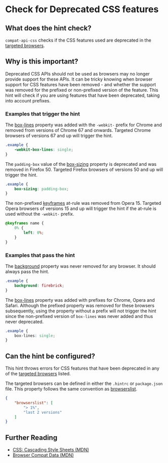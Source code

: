 # Check for Deprecated CSS features

## What does the hint check?

`compat-api-css` checks if the CSS features used are deprecated in the
[targeted browsers][browser-context].

## Why is this important?

Deprecated CSS APIs should not be used as browsers may no longer
provide support for these APIs. It can be tricky knowing when browser
support for CSS features have been removed - and whether the support
was removed for the prefixed or non-prefixed version of the feature.
This hint will check if you are using features that have been deprecated,
taking into account prefixes.

### Examples that **trigger** the hint

The [box-lines][box-lines] property
was added with the `-webkit-` prefix for Chrome and removed from versions of
Chrome 67 and onwards.
Targeted Chrome browsers of versions 67 and up will trigger the hint.

```css
.example {
    -webkit-box-lines: single;
}
```

The `padding-box` value of the [box-sizing][box-sizing]
property is deprecated and was removed in Firefox 50.
Targeted Firefox browsers of versions 50 and up will trigger the hint.

```css
.example {
    box-sizing: padding-box;
}
```

The non-prefixed [keyframes][keyframes]
at-rule was removed from Opera 15. Targeted Opera browsers of versions 15
and up will trigger the hint if the at-rule is used without the `-webkit-`
prefix.

```css
@keyframes name {
    0% {
        left: 0%;
    }
}
```

### Examples that **pass** the hint

The [background][background] property was never
removed for any browser. It should always pass the hint.

```css
.example {
    background: firebrick;
}
```

The [box-lines][box-lines] property
was added with prefixes for Chrome, Opera and Safari. Although
the prefixed property was removed for these browsers subsequently, using
the property without a prefix will not trigger the hint since the non-prefixed
version of `box-lines` was never added and thus never deprecated.

```css
.example {
    box-lines: single;
}
```

## Can the hint be configured?

This hint throws errors for CSS features that have been deprecated in any
of the [targeted browsers][targeted-browsers] listed.

The targeted browsers can be defined in either the `.hintrc` or
`package.json` file.
This property follows the same convention as [browserslist][browserslist].

```json
{
    "browserslist": [
        "> 1%",
        "last 2 versions"
    ]
}
```

## Further Reading

* [CSS: Cascading Style Sheets (MDN)][docmdn]
* [Browser Compat Data (MDN)][browser-compat]

<!-- Link labels: -->

[background]: https://developer.mozilla.org/en-US/docs/Web/CSS/background
[box-lines]: https://developer.mozilla.org/en-US/docs/Web/CSS/box-lines
[box-sizing]: https://developer.mozilla.org/en-US/docs/Web/CSS/box-sizing
[browser-compat]: https://github.com/mdn/browser-compat-data
[browser-context]: https://webhint.io/docs/user-guide/configuring-webhint/browser-context/
[browserslist]: https://github.com/browserslist/browserslist#readme
[docmdn]: https://developer.mozilla.org/en-US/docs/Web/CSS
[keyframes]: https://developer.mozilla.org/en-US/docs/Web/CSS/@keyframes
[targeted-browsers]: ../../hint/docs/user-guide/configuring-webhint/browser-context.md
